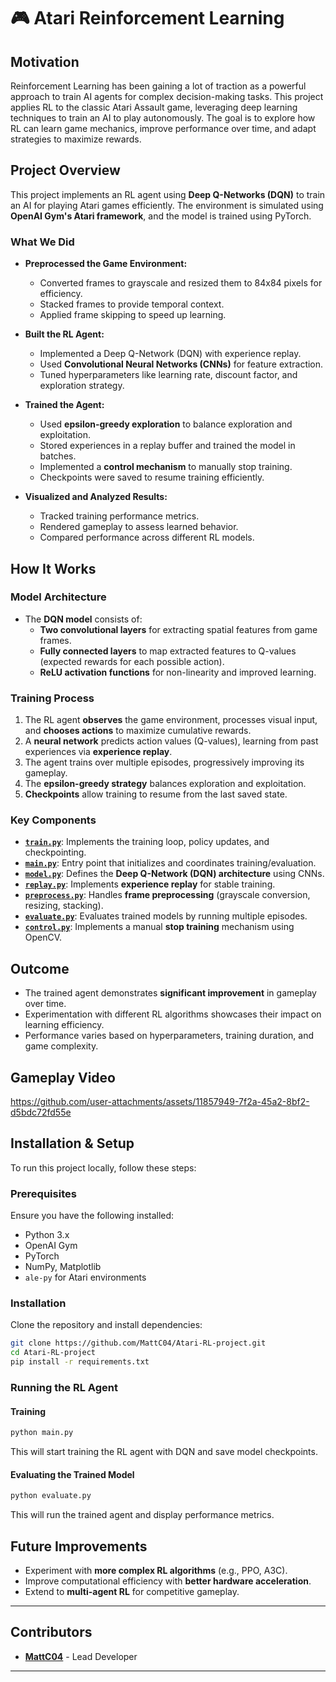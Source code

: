 # 🎮 Atari Reinforcement Learning 

## Motivation  
Reinforcement Learning has been gaining a lot of traction as a powerful approach to train AI agents for complex decision-making tasks. This project applies RL to the classic Atari Assault game, leveraging deep learning techniques to train an AI to play autonomously. The goal is to explore how RL can learn game mechanics, improve performance over time, and adapt strategies to maximize rewards.

## Project Overview  
This project implements an RL agent using **Deep Q-Networks (DQN)** to train an AI for playing Atari games efficiently. The environment is simulated using **OpenAI Gym's Atari framework**, and the model is trained using PyTorch.

### What We Did  
- **Preprocessed the Game Environment:**  
  - Converted frames to grayscale and resized them to 84x84 pixels for efficiency.  
  - Stacked frames to provide temporal context.  
  - Applied frame skipping to speed up learning.  

- **Built the RL Agent:**  
  - Implemented a Deep Q-Network (DQN) with experience replay.  
  - Used **Convolutional Neural Networks (CNNs)** for feature extraction.  
  - Tuned hyperparameters like learning rate, discount factor, and exploration strategy.  

- **Trained the Agent:**  
  - Used **epsilon-greedy exploration** to balance exploration and exploitation.  
  - Stored experiences in a replay buffer and trained the model in batches.  
  - Implemented a **control mechanism** to manually stop training.  
  - Checkpoints were saved to resume training efficiently.  

- **Visualized and Analyzed Results:**  
  - Tracked training performance metrics.  
  - Rendered gameplay to assess learned behavior.  
  - Compared performance across different RL models.  

## How It Works  

### Model Architecture  
- The **DQN model** consists of:  
  - **Two convolutional layers** for extracting spatial features from game frames.  
  - **Fully connected layers** to map extracted features to Q-values (expected rewards for each possible action).  
  - **ReLU activation functions** for non-linearity and improved learning.  

### Training Process  
1. The RL agent **observes** the game environment, processes visual input, and **chooses actions** to maximize cumulative rewards.  
2. A **neural network** predicts action values (Q-values), learning from past experiences via **experience replay**.  
3. The agent trains over multiple episodes, progressively improving its gameplay.  
4. The **epsilon-greedy strategy** balances exploration and exploitation.  
5. **Checkpoints** allow training to resume from the last saved state.  

### Key Components  
- **[`train.py`](train.py)**: Implements the training loop, policy updates, and checkpointing.  
- **[`main.py`](main.py)**: Entry point that initializes and coordinates training/evaluation.  
- **[`model.py`](model.py)**: Defines the **Deep Q-Network (DQN) architecture** using CNNs.  
- **[`replay.py`](replay.py)**: Implements **experience replay** for stable training.  
- **[`preprocess.py`](preprocess.py)**: Handles **frame preprocessing** (grayscale conversion, resizing, stacking).  
- **[`evaluate.py`](evaluate.py)**: Evaluates trained models by running multiple episodes.  
- **[`control.py`](control.py)**: Implements a manual **stop training** mechanism using OpenCV.  

## Outcome  
- The trained agent demonstrates **significant improvement** in gameplay over time.  
- Experimentation with different RL algorithms showcases their impact on learning efficiency.  
- Performance varies based on hyperparameters, training duration, and game complexity.  

## Gameplay Video  
https://github.com/user-attachments/assets/11857949-7f2a-45a2-8bf2-d5bdc72fd55e

## Installation & Setup  
To run this project locally, follow these steps:

### Prerequisites  
Ensure you have the following installed:  
- Python 3.x  
- OpenAI Gym  
- PyTorch  
- NumPy, Matplotlib  
- `ale-py` for Atari environments  

### Installation  
Clone the repository and install dependencies:  
```bash
git clone https://github.com/MattC04/Atari-RL-project.git
cd Atari-RL-project
pip install -r requirements.txt
```

### Running the RL Agent  

#### Training  
```bash
python main.py  
```
This will start training the RL agent with DQN and save model checkpoints.  

#### Evaluating the Trained Model  
```bash
python evaluate.py  
```
This will run the trained agent and display performance metrics.  

## Future Improvements  
- Experiment with **more complex RL algorithms** (e.g., PPO, A3C).  
- Improve computational efficiency with **better hardware acceleration**.  
- Extend to **multi-agent RL** for competitive gameplay.  

---

## Contributors  

- **[MattC04](https://github.com/MattC04)** - Lead Developer  

---

